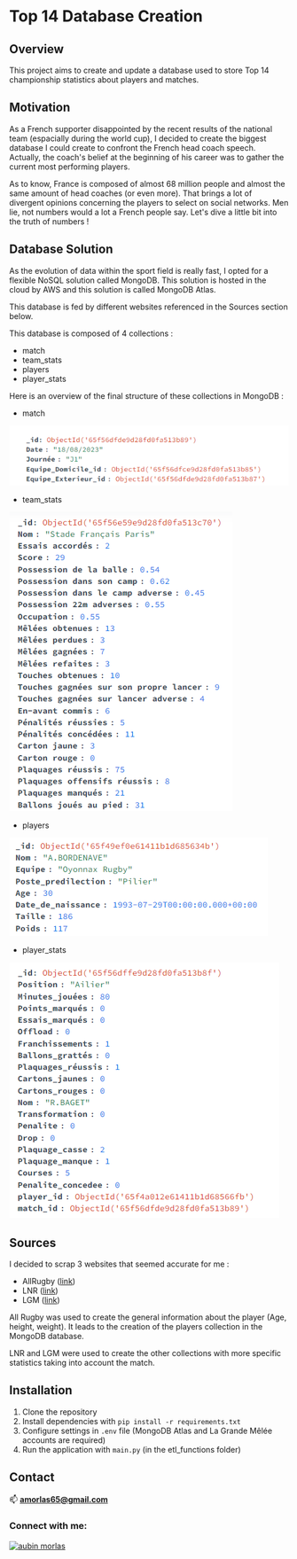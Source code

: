 # Top 14 Database Creation

## <b>Overview</b>  

This project aims to create and update a database used to store Top 14 championship statistics about players and matches.

## <b> Motivation </b>

As a French supporter disappointed by the recent results of the national team (espacially during the world cup), I decided to create the biggest database I could create to confront the French head coach speech. Actually, the coach's belief at the beginning of his career was to gather the current most performing players.

As to know, France is composed of almost 68 million people and almost  the same amount of head coaches (or even more). That brings a lot of divergent opinions concerning the players to select on social networks. Men lie, not numbers would a lot a French people say. Let's dive a little bit into the truth of numbers !

## <b> Database Solution </b>

As the evolution of data within the sport field is really fast, I opted for a flexible NoSQL solution called MongoDB. This solution is hosted in the cloud by AWS and this solution is called MongoDB Atlas.

This database is fed by different websites referenced in the Sources section below.

This database is composed of 4 collections :
* match
* team_stats
* players
* player_stats

Here is an overview of the final structure of these collections in MongoDB : 

* match
  
![match_collection_example](images/match_collection.png)
  
* team_stats

![team_stats_collection_example](images/team_stats_collection.png)
  
* players
  
![players_collection_example](images/players_collection.png)
  
* player_stats

![player_stats_collection_example](images/player_stats_collection.png)

## <b> Sources </b>

I decided to scrap 3 websites that seemed accurate for me : 
* AllRugby ([link](https://www.allrugby.com/))
* LNR ([link](https://www.lnr.fr/))
* LGM ([link](https://lagrandemelee.midi-olympique.fr/))

All Rugby was used to create the general information about the player (Age, height, weight). It leads to the creation of the players collection in the MongoDB database.

LNR and LGM were used to create the other collections with more specific statistics taking into account the match.

## <b> Installation </b>

1. Clone the repository
2. Install dependencies with `pip install -r requirements.txt`
3. Configure settings in `.env` file (MongoDB Atlas and La Grande Mêlée accounts are required)
4. Run the application with `main.py` (in the etl_functions folder)

## <b> Contact </b>

📫 **amorlas65@gmail.com**

<h3 align="left">Connect with me:</h3>
<p align="left">
<a href="www.linkedin.com/in/aubin-morlas" target="blank"><img align="center" src="https://raw.githubusercontent.com/rahuldkjain/github-profile-readme-generator/master/src/images/icons/Social/linked-in-alt.svg" alt="aubin morlas" height="30" width="40" /></a>
</p>
